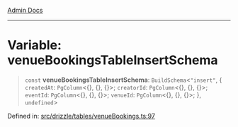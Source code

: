 [Admin Docs](/)

***

# Variable: venueBookingsTableInsertSchema

> `const` **venueBookingsTableInsertSchema**: `BuildSchema`\<`"insert"`, \{ `createdAt`: `PgColumn`\<\{\}, \{\}, \{\}\>; `creatorId`: `PgColumn`\<\{\}, \{\}, \{\}\>; `eventId`: `PgColumn`\<\{\}, \{\}, \{\}\>; `venueId`: `PgColumn`\<\{\}, \{\}, \{\}\>; \}, `undefined`\>

Defined in: [src/drizzle/tables/venueBookings.ts:97](https://github.com/NishantSinghhhhh/talawa-api/blob/eec373445d0a4b36c011832ad5010e69e112315d/src/drizzle/tables/venueBookings.ts#L97)
